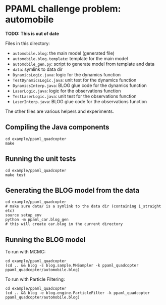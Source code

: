 # PPAML challenge problem: automobile

**TODO: This is out of date**

Files in this directory:

- `automobile.blog`: the main model (generated file)
- `automobile.blog.template`: template for the main model
- `automobile_gen.py`: script to generate model from template and data
- `data`: symlink to data dir
- `DynamicsLogic.java`: logic for the dynamics function
- `TestDynamicsLogic.java`: unit test for the dynamics function
- `DynamicsInterp.java`: BLOG glue code for the dynamics function
- `LaserLogic.java`: logic for the observations function
- `TestLaserLogic.java`: unit test for the observations function
- `LaserInterp.java`: BLOG glue code for the observations function

The other files are various helpers and experiments.


## Compiling the Java components

```
cd example/ppaml_quadcopter
make
```


## Running the unit tests

```
cd example/ppaml_quadcopter
make test
```


## Generating the BLOG model from the data

```
cd example/ppaml_quadcopter
# make sure data/ is a symlink to the data dir (containing 1_straight etc)
source setup_env
python -m ppaml_car.blog_gen
# this will create car.blog in the current directory
```


## Running the BLOG model

To run with MCMC:

```
cd example/ppaml_quadcopter
(cd .. && blog -s blog.sample.MHSampler -k ppaml_quadcopter ppaml_quadcopter/automobile.blog)
```

To run with Particle Filtering:

```
cd example/ppaml_quadcopter
(cd .. && blog -e blog.engine.ParticleFilter -k ppaml_quadcopter ppaml_quadcopter/automobile.blog)
```
